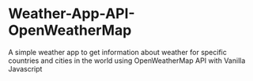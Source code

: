 # Weather-App-API-OpenWeatherMap
A simple weather app to get information about weather for specific countries and cities in the world using OpenWeatherMap API with Vanilla Javascript
